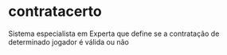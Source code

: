 # contratacerto
Sistema especialista em Experta que define se a contratação de determinado jogador é válida ou não
